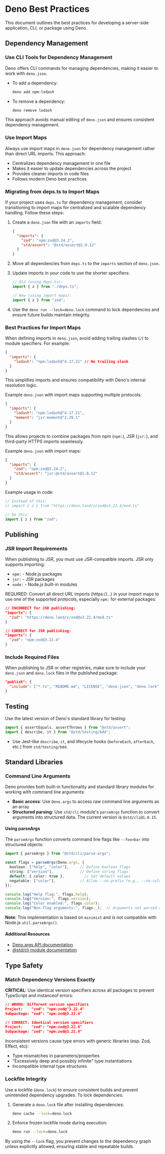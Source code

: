 # Deno Best Practices

This document outlines the best practices for developing a server-side
application, CLI, or package using Deno.

## Dependency Management

### Use CLI Tools for Dependency Management

Deno offers CLI commands for managing dependencies, making it easier to work with `deno.json`.

- To add a dependency:

  ```bash
  deno add npm:lodash
  ```

- To remove a dependency:
  ```bash
  deno remove lodash
  ```

This approach avoids manual editing of `deno.json` and ensures consistent dependency management.

### Use Import Maps

Always use import maps in `deno.json` for dependency management rather than
direct URL imports. This approach:

- Centralizes dependency management in one file
- Makes it easier to update dependencies across the project
- Provides cleaner imports in code files
- Follows modern Deno best practices

### Migrating from deps.ts to Import Maps

If your project uses `deps.ts` for dependency management, consider transitioning to import maps for centralized and scalable dependency handling. Follow these steps:

1. Create a `deno.json` file with an `imports` field:

   ```json
   {
     "imports": {
       "zod": "npm:zod@3.24.2",
       "std/assert": "@std/assert@1.0.12"
     }
   }
   ```

2. Move all dependencies from `deps.ts` to the `imports` section of `deno.json`.

3. Update imports in your code to use the shorter specifiers:

   ```typescript
   // Old (using deps.ts):
   import { z } from "./deps.ts";

   // New (using import maps):
   import { z } from "zod";
   ```

4. Use the `deno run --lock=deno.lock` command to lock dependencies and ensure future builds maintain integrity.

### Best Practices for Import Maps

When defining imports in `deno.json`, avoid adding trailing slashes (`/`) to module specifiers. For example:

```json
{
  "imports": {
    "lodash": "npm:lodash@^4.17.21" // No trailing slash
  }
}
```

This simplifies imports and ensures compatibility with Deno's internal resolution logic.

Example `deno.json` with import maps supporting multiple protocols:

```json
{
  "imports": {
    "lodash": "npm:lodash@^4.17.21",
    "moment": "jsr:moment@^2.29.1"
  }
}
```

This allows projects to combine packages from npm (`npm:`), JSR (`jsr:`), and third-party HTTPS imports seamlessly.

Example `deno.json` with import maps:

```json
{
  "imports": {
    "zod": "npm:zod@3.24.2",
    "std/assert": "jsr:@std/assert@1.0.12"
  }
}
```

Example usage in code:

```typescript
// Instead of this:
// import { z } from "https://deno.land/x/zod@v3.22.4/mod.ts"

// Do this:
import { z } from "zod";
```

## Publishing

### JSR Import Requirements

When publishing to JSR, you must use JSR-compatible imports. JSR only supports
importing:

- `npm:` - Node.js packages
- `jsr:` - JSR packages
- `node:` - Node.js built-in modules

REQUIRED: Convert all direct URL imports (https://...) in your import maps to
use one of the supported protocols, especially `npm:` for external packages:

```json
// INCORRECT for JSR publishing:
"imports": {
  "zod": "https://deno.land/x/zod@v3.22.4/mod.ts"
}

// CORRECT for JSR publishing:
"imports": {
  "zod": "npm:zod@3.22.4"
}
```

### Include Required Files

When publishing to JSR or other registries, make sure to include your
`deno.json` and `deno.lock` files in the published package:

```json
"publish": {
  "include": ["*.ts", "README.md", "LICENSE", "deno.json", "deno.lock"]
}
```

## Testing

Use the latest version of Deno's standard library for testing:

```typescript
import { assertEquals, assertThrows } from "@std/assert";
import { describe, it } from "@std/testing/bdd";
```

- Use Jest-like `describe`, `it`, and lifecycle hooks (`beforeEach`, `afterEach`, etc.) from `std/testing/bdd`.

## Standard Libraries

### Command Line Arguments

Deno provides both built-in functionality and standard library modules for working with command line arguments:

- **Basic access**: Use `Deno.args` to access raw command line arguments as an array
- **Structured parsing**: Use `std/cli` module's `parseArgs` function to convert arguments into structured data. The current version is `@std/cli@1.0.15`.

#### Using parseArgs

The `parseArgs` function converts command line flags like `--foo=bar` into structured objects:

```typescript
import { parseArgs } from "@std/cli/parse-args";

const flags = parseArgs(Deno.args, {
  boolean: ["help", "color"],     // Define boolean flags
  string: ["version"],            // Define string flags
  default: { color: true },         // Set default values
  negatable: ["color"],           // Allow --no-prefix (e.g., --no-color)
});

console.log("Help flag:", flags.help);
console.log("Version:", flags.version);
console.log("Color enabled:", flags.color);
console.log("Non-flag arguments:", flags._);  // Arguments not parsed as flags
```

**Note**: This implementation is based on `minimist` and is not compatible with Node.js `util.parseArgs()`.

#### Additional Resources

- [Deno.args API documentation](https://deno.land/api?unstable=&s=Deno.args)
- [@std/cli module documentation](https://jsr.io/@std/cli)

## Type Safety

### Match Dependency Versions Exactly

**CRITICAL**: Use identical version specifiers across all packages to prevent
TypeScript and instanceof errors:

```json
// WRONG: Different version specifiers
Project:    "zod": "npm:zod@^3.22.4"
Subpackage: "zod": "npm:zod@3.22.4"

// CORRECT: Identical version specifiers
Project:    "zod": "npm:zod@3.22.4"
Subpackage: "zod": "npm:zod@3.22.4"
```

Inconsistent versions cause type errors with generic libraries (esp. Zod,
Effect, etc):

- Type mismatches in parameters/properties
- "Excessively deep and possibly infinite" type instantiations
- Incompatible internal type structures

### Lockfile Integrity

Use a lockfile (`deno.lock`) to ensure consistent builds and prevent unintended dependency upgrades. To lock dependencies:

1. Generate a `deno.lock` file after installing dependencies:

   ```bash
   deno cache --lock=deno.lock
   ```

2. Enforce frozen lockfile mode during execution:
   ```bash
   deno run --lock=deno.lock
   ```

By using the `--lock` flag, you prevent changes to the dependency graph unless explicitly allowed, ensuring stable and repeatable builds.
